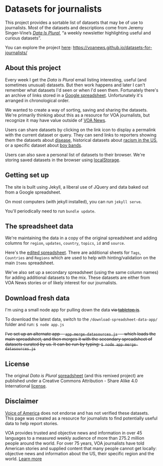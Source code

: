 # Datasets for journalists #

This project provides a sortable list of datasets that may be of use to journalists. Most of the datasets and descriptions come from Jeremy Singer-Vine’s _[Data Is Plural](https://tinyletter.com/data-is-plural)_, “a weekly newsletter highlighting useful and curious datasets”.

You can explore the project [here](https://voanews.github.io/datasets-for-journalists/): https://voanews.github.io/datasets-for-journalists/



## About this project ##


Every week I get the _Data is Plural_ email listing interesting, useful (and sometimes unusual) datasets. But then work happens and later I can't remember what datasets I'd seen or when I'd seen them. Fortunately there's an archive of links stored in a [Google spreadsheet](https://docs.google.com/spreadsheets/d/1wZhPLMCHKJvwOkP4juclhjFgqIY8fQFMemwKL2c64vk/edit#gid=0). Unfortunately it's arranged in chronological order.

We wanted to create a way of sorting, saving and sharing the datasets. We're primarily thinking about this as a resource for VOA journalists, but recognize it may have value outside of [VOA News](https://www.voanews.com).

Users can share datasets by clicking on the link icon to display a permalink with the current dataset or query. They can send links to reporters showing them the datasets about [disease](https://projects.voanews.com/data-resources/?tags=disease), historical datasets about [racism in the US](https://projects.voanews.com/data-resources/?country=USA&tags=history+race), or a specific dataset about [boy bands](http://localhost:4000/?id=source650).

Users can also save a personal list of datasets to their browser. We're storing saved datasets in the browser using [localStorage](https://developer.mozilla.org/en-US/docs/Web/API/Window/localStorage).  







## Getting set up ##

The site is built using Jekyll, a liberal use of JQuery and data baked out from a Google spreadsheet.

On most computers (with jekyll installed), you can run `jekyll serve`.

You'll periodically need to run `bundle update`.







## The spreadsheet data ##

We're maintaining the data in a copy of the original spreadsheet and adding columns for `region`, `updates`, `country`, `topics`, `id` and `source`.

Here's the [edited spreadsheet](https://docs.google.com/spreadsheets/d/e/2PACX-1vTyyWj6reapmWKRmpqxCLKOoN6vxR_ONNgJkgOSk-zUCLEE-uk78OuYCXERKLUJWzyuUu0S-xgBwZ74/pubhtml). There are additional sheets for `Tags`, `Countries` and `Regions` which are used to help with hinting/validation on the main `Items` spreadsheet.

We've also set up a secondary spreadsheet (using the same column names) for adding additional datasets to the mix. These datasets are either from VOA News stories or of likely interest for our journalists.






## Download fresh data ##

I'm using a small node app for pulling down the data ~~via [tabletop.js](https://github.com/jsoma/tabletop)~~. 

To download the latest data, switch to the `/download-spreadsheet-data-app/` folder and run: `$ node app.js`

~~I've set up an alternate app— `app-merge-datasources.js` — which loads the main spreadsheet, and then merges it with the secondary spreadsheet of datasets curated by us. It can be run by typing: `$ node app-merge-datasources.js`~~







## License ##

The original _Data is Plural_ [spreadsheet](https://docs.google.com/spreadsheets/d/1wZhPLMCHKJvwOkP4juclhjFgqIY8fQFMemwKL2c64vk/edit#gid=0) (and this remixed project) are published under a Creative Commons Attribution - Share Alike 4.0 International [license](https://creativecommons.org/licenses/by-sa/4.0/).





## Disclaimer ##

[Voice of America](https://www.voanews.com/) does not endorse and has not verified these datasets. This page was created as a resource for journalists to find potentially useful data to help report stories. 

VOA provides trusted and objective news and information in over 45 languages to a measured weekly audience of more than 275.2 million people around the world. For over 75 years, VOA journalists have told American stories and supplied content that many people cannot get locally: objective news and information about the US, their specific region and the world. [Learn more](https://www.insidevoa.com/p/5831.html)

